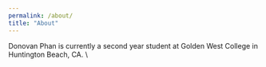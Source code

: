 ```yaml
---
permalink: /about/
title: "About"
---
```


Donovan Phan is currently a second year student at Golden West College in Huntington Beach, CA. \